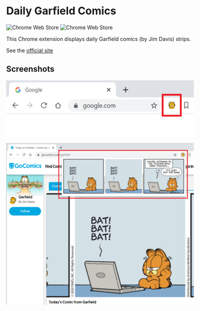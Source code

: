 # Daily Garfield Comics

![Chrome Web Store](https://img.shields.io/chrome-web-store/v/fiobgijambbbkgndmodakkpajghgnjbe) ![Chrome Web Store](https://img.shields.io/chrome-web-store/users/fiobgijambbbkgndmodakkpajghgnjbe?label=Installs)

This Chrome extension displays daily Garfield comics (by Jim Davis) strips.

See the [official site](https://www.garfield.com/)

## Screenshots

![Screenshot1](src/resources/images/capture1.png)

![Screenshot2](src/resources/images/capture2.png)
